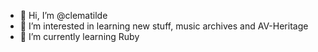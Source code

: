 - 👋 Hi, I’m @clematilde
- 👀 I’m interested in learning new stuff, music archives and AV-Heritage
- 🌱 I’m currently learning Ruby
<!-----
- 💞️ I’m looking to collaborate on ...
- 📫 How to reach me ...
--->

